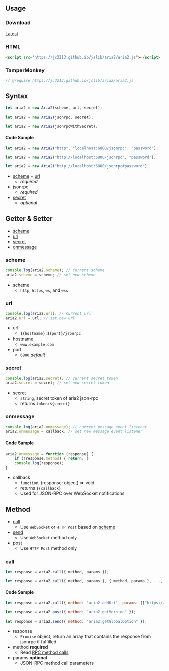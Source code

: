 ## Usage

### Download
[Latest](https://jc3213.github.io/jslib/aria2/aria2.js)

### HTML
```HTML
<script src="https://jc3213.github.io/jslib/aria2/aria2.js"></script>
```

### TamperMonkey
```javascript
// @require https://jc3213.github.io/jslib/aria2/aria2.js
```

## Syntax
```javascript
let aria2 = new Aria2(scheme, url, secret);
```
```javascript
let aria2 = new Aria2(jsonrpc, secret);
```
```javascript
let aria2 = new Aria2(jsonrpcWithSecret);
```

#### Code Sample
```javascript
let aria2 = new Aria2("http", "localhost:6800/jsonrpc", "password");
```
```javascript
let aria2 = new Aria2("http://localhost:6800/jsonrpc", "password");
```
```javascript
let aria2 = new Aria2("http://localhost:6800/jsonrpc#password");
```

- [scheme](#scheme) + [url](#url)
    - *required*
- jsonrpc
    - *required*
- [secret](#secret)
    - *optional*

## Getter & Setter
- [scheme](#scheme)
- [url](#url)
- [secret](#secret)
- [onmessage](#onmessage)

### scheme
```javascript
console.log(aria2.scheme); // current scheme
aria2.scheme = scheme; // set new scheme
```
- scheme
    - `http`, `https`, `ws`, and `wss`

### url
```javascript
console.log(aria2.url); // current url
aria2.url = url; // set new url
```
- url
    - `${hostname}:${port}/jsonrpc`
- hostname
    - `www.example.com`
- port
    - `6800` *default*

### secret
```javascript
console.log(aria2.secret); // current secret token
aria2.secret = secret; // set new secret token
```
- secret
    - `string`, secret token of aria2 json-rpc
    - returns `token:${secret}`

### onmessage
```javascript
console.log(aria2.onmessage); // current message event listener
aria2.onmessage = callback; // set new message event listener
```

#### Code Sample
```javascript
aria2.onmessage = function (response) {
    if (!response.method) { return; }
    console.log(response);
}
```

- callback
    - `function`, (response: object) => void
    - returns `${callback}`
    - Used for JSON-RPC over WebSocket notifications

## Method
- [call](#call)
    - Use `WebSocket` or `HTTP Post` based on [scheme](#scheme)
- [send](#call)
    - Use `WebSocket` method only
- [post](#call)
    - Use `HTTP Post` method only

### call
```javascript
let response = aria2.call({ method, params });
```
```javascript
let response = aria2.call({ method, params }, { method, params }, ..., { method, params });
```

#### Code Sample
```javascript
let response = aria2.call({ method: "aria2.addUri", params: [["https://github.com/jc3213/jslib/archive/refs/heads/main.zip"], {out: "jslib.main.zip"}] });
```
```javascript
let response = aria2.post({ method: "aria2.getVersion" });
```
```javascript
let response = aria2.send({ method: "aria2.getGlobalOption" });
```
- response
    - `Promise` object, return an array that contains the response from jsonrpc if fulfilled
- method **required**
    - Read [RPC method calls](https://aria2.github.io/manual/en/html/aria2c.html#methods)
- params **optional**
    - JSON-RPC method call parameters

